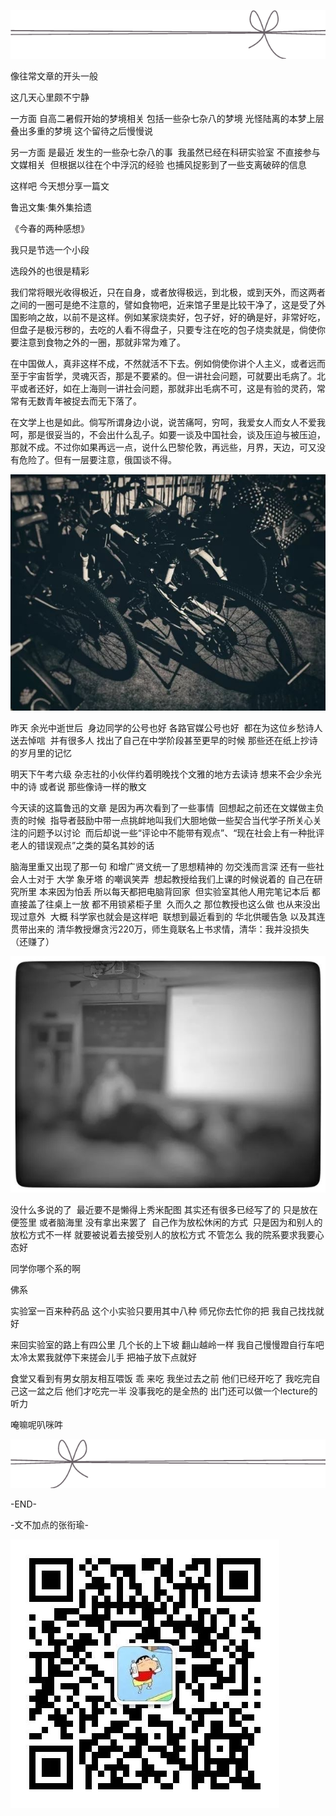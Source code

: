 ![](./images/img_001.png)

像往常文章的开头一般

这几天心里颇不宁静

一方面 自高二暑假开始的梦境相关 包括一些杂七杂八的梦境 光怪陆离的本梦上层叠出多重的梦境 这个留待之后慢慢说

另一方面 是最近 发生的一些杂七杂八的事  我虽然已经在科研实验室 不直接参与文媒相关  但根据以往在个中浮沉的经验 也捕风捉影到了一些支离破碎的信息

这样吧 今天想分享一篇文

鲁迅文集·集外集拾遗

《今春的两种感想》

我只是节选一个小段

选段外的也很是精彩

我们常将眼光收得极近，只在自身，或者放得极远，到北极，或到天外，而这两者之间的一圈可是绝不注意的，譬如食物吧，近来馆子里是比较干净了，这是受了外国影响之故，以前不是这样。例如某家烧卖好，包子好，好的确是好，非常好吃，但盘子是极污秽的，去吃的人看不得盘子，只要专注在吃的包子烧卖就是，倘使你要注意到食物之外的一圈，那就非常为难了。

在中国做人，真非这样不成，不然就活不下去。例如倘使你讲个人主义，或者远而至于宇宙哲学，灵魂灭否，那是不要紧的。但一讲社会问题，可就要出毛病了。北平或者还好，如在上海则一讲社会问题，那就非出毛病不可，这是有验的灵药，常常有无数青年被捉去而无下落了。

在文学上也是如此。倘写所谓身边小说，说苦痛呵，穷呵，我爱女人而女人不爱我呵，那是很妥当的，不会出什么乱子。如要一谈及中国社会，谈及压迫与被压迫，那就不成。不过你如果再远一点，说什么巴黎伦敦，再远些，月界，天边，可又没有危险了。但有一层要注意，俄国谈不得。

![](./images/img_002.jpeg)

昨天 余光中逝世后  身边同学的公号也好 各路官媒公号也好  都在为这位乡愁诗人送去悼唁  并有很多人 找出了自己在中学阶段甚至更早的时候 那些还在纸上抄诗的岁月里的记忆

明天下午考六级 杂志社的小伙伴约着明晚找个文雅的地方去读诗 想来不会少余光中的诗 或者说 那些像诗一样的散文

今天读的这篇鲁迅的文章 是因为再次看到了一些事情  回想起之前还在文媒做主负责的时候  指导者鼓励中带一点挑衅地叫我们大胆地做一些契合当代学子所关心关注的问题予以讨论  而后却说一些“评论中不能带有观点”、“现在社会上有一种批评老人的错误观点”之类的莫名其妙的话

脑海里重又出现了那一句 和增广贤文统一了思想精神的 勿交浅而言深 还有一些社会人士对于 大学 象牙塔 的嘲讽笑弄  想起教授给我们上课的时候说着的 自己在研究所里 本来因为怕丢 所以每天都把电脑背回家  但实验室其他人用完笔记本后 都直接盖了往桌上一放 都不用锁紧柜子里  久而久之 那位教授也这么做 也从来没出现过意外  大概 科学家也就会是这样吧  联想到最近看到的 华北供暖告急 以及其连贯带出来的 清华教授爆贪污220万，师生竟联名上书求情，清华：我并没损失（还赚了）

![](./images/img_003.jpeg)

没什么多说的了  最近要不是懒得上秀米配图 其实还有很多已经写了的 只是放在便签里 或者脑海里 没有拿出来罢了  自己作为放松休闲的方式  只是因为和别人的放松方式不一样 就要被说着去接受别人的放松方式 不管怎么 我的院系要求我要心态好

同学你哪个系的啊

佛系

实验室一百来种药品 这个小实验只要用其中八种 师兄你去忙你的把 我自己找找就好

来回实验室的路上有四公里 几个长的上下坡 翻山越岭一样 我自己慢慢蹬自行车吧 太冷太累我就停下来搓会儿手 把袖子放下点就好

食堂又看到有男女朋友相互喂饭 乖 来吃 我坐过去之前 他们已经开吃了 我吃完自己这一盆之后 他们才吃完一半 没事我吃的是全热的 出门还可以做一个lecture的听力

唵嘛呢叭咪吽

![](./images/img_004.png)

-END-

-文不加点的张衔瑜-

![](./images/img_005.jpeg)

